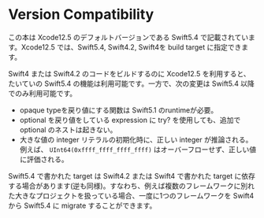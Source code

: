 # Version Compatibility

この本は Xcode12.5 のデフォルトバージョンである Swift5.4 で記載されています。Xcode12.5 では、Swift5.4, Swift4.2, Swift4を build target に指定できます。

Swift4 または Swift4.2 のコードをビルドするのに Xcode12.5 を利用すると、たいていの Swift5.4 の機能は利用可能です。一方で、次の変更は Swift5.4 以降でのみ利用可能です。

- opaque typeを戻り値にする関数は Swift5.1 のruntimeが必要。
- optional を戻り値をしている expression に try? を使用しても、追加で optional のネストは起きない。
- 大きな値の integer リテラルの初期化時に、正しい integer が推論される。例えば、 `UInt64(0xffff_ffff_ffff_ffff)` はオーバーフローせず、正しい値に評価される。

Swift5.4 で書かれた target は Swift4.2 または Swift4 で書かれた target に依存する場合があります(逆も同様)。すなわち、例えば複数のフレームワークに別れた大きなプロジェクトを扱っている場合、一度に1つのフレームワークを Swift4 から Swift5.4 に migrate することができます。

